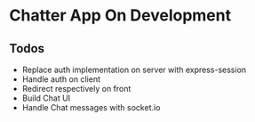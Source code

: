 # Chatter App On Development

## **Todos**

- Replace auth implementation on server with express-session
- Handle auth on client
- Redirect respectively on front
- Build Chat UI
- Handle Chat messages with socket.io
